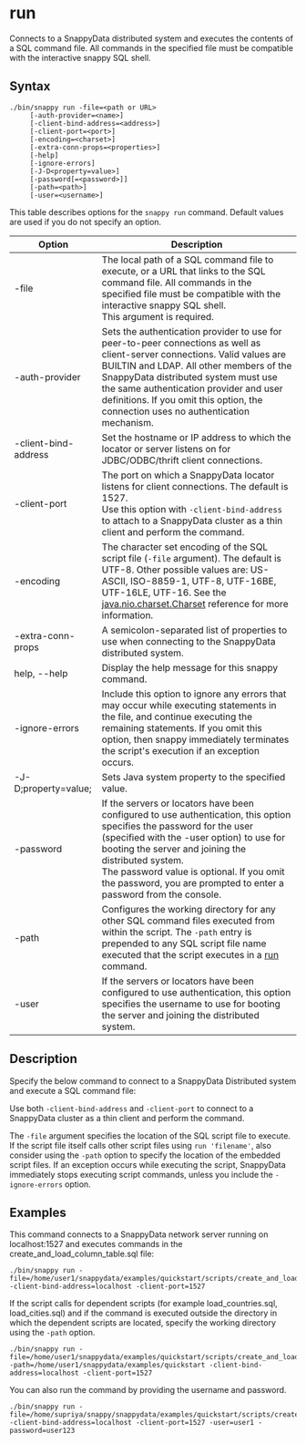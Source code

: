 # run
Connects to a SnappyData distributed system and executes the contents of a SQL command file. All commands in the specified file must be compatible with the interactive snappy SQL shell.

## Syntax

```pre
./bin/snappy run -file=<path or URL>
     [-auth-provider=<name>]
     [-client-bind-address=<address>]
     [-client-port=<port>]
     [-encoding=<charset>]
     [-extra-conn-props=<properties>] 
     [-help] 
     [-ignore-errors]
     [-J-D<property=value>]
     [-password[=<password>]]
     [-path=<path>]
     [-user=<username>]
```

This table describes options for the `snappy run` command. Default values are used if you do not specify an option.

|Option|Description|
|-|-|
|-file|The local path of a SQL command file to execute, or a URL that links to the SQL command file. All commands in the specified file must be compatible with the interactive snappy SQL shell.</br>This argument is required.|
|-auth-provider|Sets the authentication provider to use for peer-to-peer connections as well as client-server connections. Valid values are BUILTIN and LDAP. All other members of the SnappyData distributed system must use the same authentication provider and user definitions. If you omit this option, the connection uses no authentication mechanism.|
|-client-bind-address|Set the hostname or IP address to which the locator or server listens on for JDBC/ODBC/thrift client connections.|
|-client-port|The port on which a SnappyData locator listens for client connections. The default is 1527.</br>Use this option with `-client-bind-address` to attach to a SnappyData cluster as a thin client and perform the command.|
|-encoding|The character set encoding of the SQL script file (`-file` argument). The default is UTF-8. Other possible values are: US-ASCII, ISO-8859-1, UTF-8, UTF-16BE, UTF-16LE, UTF-16. See the [java.nio.charset.Charset](http://docs.oracle.com/javase/7/docs/api/java/nio/charset/Charset.html) reference for more information.|
|-extra-conn-props|A semicolon-separated list of properties to use when connecting to the SnappyData distributed system.|
|help, --help|Display the help message for this snappy command.|
|-ignore-errors|Include this option to ignore any errors that may occur while executing statements in the file, and continue executing the remaining statements. If you omit this option, then snappy immediately terminates the script's execution if an exception occurs.|
|-J-D;property=value;|Sets Java system property to the specified value.|
|-password|If the servers or locators have been configured to use authentication, this option specifies the password for the user (specified with the -user option) to use for booting the server and joining the distributed system.</br>The password value is optional. If you omit the password, you are prompted to enter a password from the console.|
|-path|Configures the working directory for any other SQL command files executed from within the script. The `-path` entry is prepended to any SQL script file name executed that the script executes in a [run](../../reference/interactive_commands/index.md) command.|
|-user|If the servers or locators have been configured to use authentication, this option specifies the username to use for booting the server and joining the distributed system.|

## Description

Specify the below command to connect to a SnappyData Distributed system and execute a SQL command file:

Use both `-client-bind-address` and `-client-port` to connect to a SnappyData cluster as a thin client and perform the command.

The `-file` argument specifies the location of the SQL script file to execute. If the script file itself calls other script files using `run 'filename'`, also consider using the `-path` option to specify the location of the embedded script files. If an exception occurs while executing the script, SnappyData immediately stops executing script commands, unless you include the `-ignore-errors` option.

## Examples

This command connects to a SnappyData network server running on localhost:1527 and executes commands in the create_and_load_column_table.sql file:

```pre
./bin/snappy run -file=/home/user1/snappydata/examples/quickstart/scripts/create_and_load_column_table.sql -client-bind-address=localhost -client-port=1527 
```

If the script calls for dependent scripts (for example load_countries.sql, load_cities.sql) and if the command is executed outside the directory in which the dependent scripts are located, specify the working directory using the `-path` option.

```pre
./bin/snappy run -file=/home/user1/snappydata/examples/quickstart/scripts/create_and_load_column_table.sql -path=/home/user1/snappydata/examples/quickstart -client-bind-address=localhost -client-port=1527
```
You can also run the command by providing the username and password.

```
./bin/snappy run -file=/home/supriya/snappy/snappydata/examples/quickstart/scripts/create_and_load_column_table.sql -client-bind-address=localhost -client-port=1527 -user=user1 -password=user123

```

